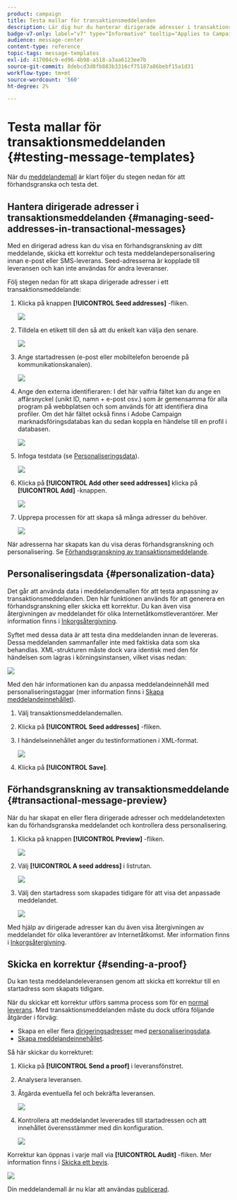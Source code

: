 ```yaml
---
product: campaign
title: Testa mallar för transaktionsmeddelanden
description: Lär dig hur du hanterar dirigerade adresser i transaktionsmeddelanden för att förhandsgranska och testa dem i Adobe Campaign Classic
badge-v7-only: label="v7" type="Informative" tooltip="Applies to Campaign Classic v7 only"
audience: message-center
content-type: reference
topic-tags: message-templates
exl-id: 417004c9-ed96-4b98-a518-a3aa6123ee7b
source-git-commit: 8debcd3d8fb883b3316cf75187a86bebf15a1d31
workflow-type: tm+mt
source-wordcount: '560'
ht-degree: 2%

---
```


# Testa mallar för transaktionsmeddelanden {#testing-message-templates}



När du [meddelandemall](../../message-center/using/creating-the-message-template.md) är klart följer du stegen nedan för att förhandsgranska och testa det.

## Hantera dirigerade adresser i transaktionsmeddelanden {#managing-seed-addresses-in-transactional-messages}

Med en dirigerad adress kan du visa en förhandsgranskning av ditt meddelande, skicka ett korrektur och testa meddelandepersonalisering innan e-post eller SMS-leverans. Seed-adresserna är kopplade till leveransen och kan inte användas för andra leveranser.

Följ stegen nedan för att skapa dirigerade adresser i ett transaktionsmeddelande:

1. Klicka på knappen **[!UICONTROL Seed addresses]** -fliken.

   ![](assets/messagecenter_create_seedaddr_001.png)

1. Tilldela en etikett till den så att du enkelt kan välja den senare.

   ![](assets/messagecenter_create_seedaddr_002.png)

1. Ange startadressen (e-post eller mobiltelefon beroende på kommunikationskanalen).

   ![](assets/messagecenter_create_seedaddr_003.png)

1. Ange den externa identifieraren: I det här valfria fältet kan du ange en affärsnyckel (unikt ID, namn + e-post osv.) som är gemensamma för alla program på webbplatsen och som används för att identifiera dina profiler. Om det här fältet också finns i Adobe Campaign marknadsföringsdatabas kan du sedan koppla en händelse till en profil i databasen.

   ![](assets/messagecenter_create_seedaddr_003bis.png)

1. Infoga testdata (se [Personaliseringsdata](#personalization-data)).

   ![](assets/messagecenter_create_custo_001.png)

   <!--## Creating several seed addresses {#creating-several-seed-addresses}-->
1. Klicka på **[!UICONTROL Add other seed addresses]** klicka på **[!UICONTROL Add]** -knappen.

   ![](assets/messagecenter_create_seedaddr_004.png)

   <!--1. Follow the configuration steps for a seed address detailed in the [Creating a seed address](#creating-a-seed-address) section.-->
1. Upprepa processen för att skapa så många adresser du behöver.

   ![](assets/messagecenter_create_seedaddr_008.png)

När adresserna har skapats kan du visa deras förhandsgranskning och personalisering. Se [Förhandsgranskning av transaktionsmeddelande](#transactional-message-preview).

## Personaliseringsdata {#personalization-data}

Det går att använda data i meddelandemallen för att testa anpassning av transaktionsmeddelanden. Den här funktionen används för att generera en förhandsgranskning eller skicka ett korrektur. Du kan även visa återgivningen av meddelandet för olika Internetåtkomstleverantörer. Mer information finns i [Inkorgsåtergivning](../../delivery/using/inbox-rendering.md).

Syftet med dessa data är att testa dina meddelanden innan de levereras. Dessa meddelanden sammanfaller inte med faktiska data som ska behandlas. XML-strukturen måste dock vara identisk med den för händelsen som lagras i körningsinstansen, vilket visas nedan:

![](assets/messagecenter_create_custo_006.png)

Med den här informationen kan du anpassa meddelandeinnehåll med personaliseringstaggar (mer information finns i [Skapa meddelandeinnehållet](../../message-center/using/creating-the-message-template.md#creating-message-content)).

1. Välj transaktionsmeddelandemallen.

1. Klicka på **[!UICONTROL Seed addresses]** -fliken.

1. I händelseinnehållet anger du testinformationen i XML-format.

   ![](assets/messagecenter_create_custo_001.png)

1. Klicka på **[!UICONTROL Save]**.

## Förhandsgranskning av transaktionsmeddelande {#transactional-message-preview}

När du har skapat en eller flera dirigerade adresser och meddelandetexten kan du förhandsgranska meddelandet och kontrollera dess personalisering.

1. Klicka på knappen **[!UICONTROL Preview]** -fliken.

   ![](assets/messagecenter_preview_001.png)

1. Välj **[!UICONTROL A seed address]** i listrutan.

   ![](assets/messagecenter_preview_002.png)

1. Välj den startadress som skapades tidigare för att visa det anpassade meddelandet.

   ![](assets/messagecenter_create_seedaddr_009.png)

Med hjälp av dirigerade adresser kan du även visa återgivningen av meddelandet för olika leverantörer av Internetåtkomst. Mer information finns i [Inkorgsåtergivning](../../delivery/using/inbox-rendering.md).

## Skicka en korrektur {#sending-a-proof}

Du kan testa meddelandeleveransen genom att skicka ett korrektur till en startadress som skapats tidigare.

När du skickar ett korrektur utförs samma process som för en [normal leverans](../../delivery/using/steps-validating-the-delivery.md#sending-a-proof). Med transaktionsmeddelanden måste du dock utföra följande åtgärder i förväg:

* Skapa en eller flera [dirigeringsadresser](#managing-seed-addresses-in-transactional-messages) med [personaliseringsdata](#personalization-data).
* [Skapa meddelandeinnehållet](../../message-center/using/creating-the-message-template.md#creating-message-content).

Så här skickar du korrekturet:

1. Klicka på **[!UICONTROL Send a proof]** i leveransfönstret.
1. Analysera leveransen.
1. Åtgärda eventuella fel och bekräfta leveransen.

   ![](assets/messagecenter_send_proof_001.png)

1. Kontrollera att meddelandet levererades till startadressen och att innehållet överensstämmer med din konfiguration.

   ![](assets/messagecenter_send_proof_002.png)

Korrektur kan öppnas i varje mall via **[!UICONTROL Audit]** -fliken. Mer information finns i [Skicka ett bevis](../../delivery/using/steps-validating-the-delivery.md#sending-a-proof).

![](assets/messagecenter_send_proof_003.png)

Din meddelandemall är nu klar att användas [publicerad](../../message-center/using/publishing-message-templates.md).